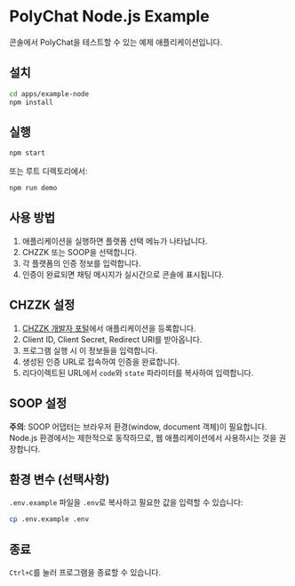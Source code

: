 # PolyChat Node.js Example

콘솔에서 PolyChat을 테스트할 수 있는 예제 애플리케이션입니다.

## 설치

```bash
cd apps/example-node
npm install
```

## 실행

```bash
npm start
```

또는 루트 디렉토리에서:

```bash
npm run demo
```

## 사용 방법

1. 애플리케이션을 실행하면 플랫폼 선택 메뉴가 나타납니다.
2. CHZZK 또는 SOOP을 선택합니다.
3. 각 플랫폼의 인증 정보를 입력합니다.
4. 인증이 완료되면 채팅 메시지가 실시간으로 콘솔에 표시됩니다.

## CHZZK 설정

1. [CHZZK 개발자 포털](https://developers.naver.com/products/chzzk)에서 애플리케이션을 등록합니다.
2. Client ID, Client Secret, Redirect URI를 받아옵니다.
3. 프로그램 실행 시 이 정보들을 입력합니다.
4. 생성된 인증 URL로 접속하여 인증을 완료합니다.
5. 리다이렉트된 URL에서 `code`와 `state` 파라미터를 복사하여 입력합니다.

## SOOP 설정

**주의**: SOOP 어댑터는 브라우저 환경(window, document 객체)이 필요합니다.
Node.js 환경에서는 제한적으로 동작하므로, 웹 애플리케이션에서 사용하시는 것을 권장합니다.

## 환경 변수 (선택사항)

`.env.example` 파일을 `.env`로 복사하고 필요한 값을 입력할 수 있습니다:

```bash
cp .env.example .env
```

## 종료

`Ctrl+C`를 눌러 프로그램을 종료할 수 있습니다.
